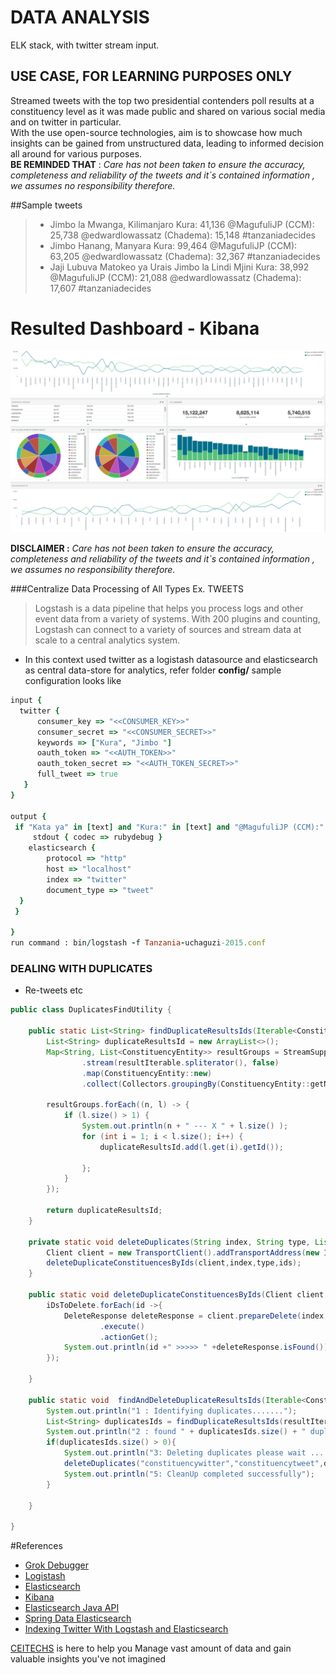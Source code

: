 # DATA ANALYSIS
ELK stack, with twitter stream input.

## USE CASE, FOR LEARNING PURPOSES ONLY
Streamed tweets with the top two presidential contenders poll results at a constituency level as it was made public and shared on various social media and on twitter in particular.<br/>
With the use open-source technologies, aim is to showcase how much insights can be gained from unstructured data, leading to informed decision all around for various purposes.<br/>
**BE REMINDED THAT** : *Care has not been taken to ensure the accuracy, completeness and reliability of the tweets and it`s contained information , we assumes no responsibility therefore.*  

##Sample tweets 
> - Jimbo la Mwanga, Kilimanjaro Kura: 41,136 @MagufuliJP (CCM):  25,738 @edwardlowassatz (Chadema): 15,148 #tanzaniadecides
> - Jimbo Hanang, Manyara Kura: 99,464 @MagufuliJP (CCM):  63,205 @edwardlowassatz (Chadema): 32,367 #tanzaniadecides
> - Jaji Lubuva Matokeo ya Urais Jimbo la Lindi Mjini Kura: 38,992 @MagufuliJP (CCM): 21,088 @edwardlowassatz (Chadema): 17,607 #tanzaniadecides

# Resulted Dashboard - Kibana
![screenshot](dashboard-screenshot.png)

**DISCLAIMER :**
*Care has not been taken to ensure the accuracy, completeness and reliability of the tweets and it`s contained information , we assumes no responsibility therefore.*


###Centralize Data Processing of All Types Ex. TWEETS
>Logstash is a data pipeline that helps you process logs and other event data from a variety of systems. With 200 plugins and counting, Logstash can connect to a variety of sources and stream data at scale to a central analytics system. <br/>

- In this context used twitter as a logistash datasource and elasticsearch as central data-store for analytics, refer folder **config/** sample configuration looks like

``` ruby
input {
  twitter {
      consumer_key => "<<CONSUMER_KEY>>"
      consumer_secret => "<<CONSUMER_SECRET>>"
      keywords => ["Kura", "Jimbo "]
      oauth_token => "<<AUTH_TOKEN>>"
      oauth_token_secret => "<<AUTH_TOKEN_SECRET>>"
      full_tweet => true
   }
}

output {
 if "Kata ya" in [text] and "Kura:" in [text] and "@MagufuliJP (CCM):" in [text] and "@edwardlowassatz (Chadema):" in [text]{
     stdout { codec => rubydebug }
    elasticsearch {
	    protocol => "http"
	    host => "localhost"
	    index => "twitter"
	    document_type => "tweet"
  }
 }

}
run command : bin/logstash -f Tanzania-uchaguzi-2015.conf
```

### DEALING WITH DUPLICATES
- Re-tweets etc
``` java
public class DuplicatesFindUtility {

    public static List<String> findDuplicateResultsIds(Iterable<ConstituencyResult> resultIterable){
        List<String> duplicateResultsId = new ArrayList<>();
        Map<String, List<ConstituencyEntity>> resultGroups = StreamSupport
                .stream(resultIterable.spliterator(), false)
                .map(ConstituencyEntity::new)
                .collect(Collectors.groupingBy(ConstituencyEntity::getName));

        resultGroups.forEach((n, l) -> {
            if (l.size() > 1) {
                System.out.println(n + " --- X " + l.size() );
                for (int i = 1; i < l.size(); i++) {
                    duplicateResultsId.add(l.get(i).getId());

                };
            }
        });

        return duplicateResultsId;
    }

    private static void deleteDuplicates(String index, String type, List<String> ids){
        Client client = new TransportClient().addTransportAddress(new InetSocketTransportAddress("localhost", 9300));
        deleteDuplicateConstituencesByIds(client,index,type,ids);
    }

    public static void deleteDuplicateConstituencesByIds(Client client, String index, String type, List<String> iDsToDelete){
        iDsToDelete.forEach(id ->{
            DeleteResponse deleteResponse = client.prepareDelete(index,type,id)
                    .execute()
                    .actionGet();
            System.out.println(id +" >>>>> " +deleteResponse.isFound());
        });

    }

    public static void  findAndDeleteDuplicateResultsIds(Iterable<ConstituencyResult> resultIterable){
        System.out.println("1 : Identifying duplicates.......");
        List<String> duplicatesIds = findDuplicateResultsIds(resultIterable);
        System.out.println("2 : found " + duplicatesIds.size() + " duplicates ");
        if(duplicatesIds.size() > 0){
            System.out.println("3: Deleting duplicates please wait ......");
            deleteDuplicates("constituencywitter","constituencytweet",duplicatesIds);
            System.out.println("5: CleanUp completed successfully");
        }

    }

}
```

#References
- [Grok Debugger](https://grokdebug.herokuapp.com/)
- [Logistash](https://www.elastic.co/products/logstash)
- [Elasticsearch](https://www.elastic.co/products/elasticsearch)
- [Kibana](https://www.elastic.co/products/kibana)
- [Elasticsearch Java API](https://www.elastic.co/guide/en/elasticsearch/client/java-api/current/index.html)
- [Spring Data Elasticsearch](https://github.com/spring-projects/spring-data-elasticsearch)
- [Indexing Twitter With Logstash and Elasticsearch](http://david.pilato.fr/blog/2015/06/01/indexing-twitter-with-logstash-and-elasticsearch/)

[CEITECHS](http://www.ceitechs.com) is here to  help you Manage vast amount of data and gain valuable insights you've not imagined 